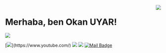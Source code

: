 <img align='right' src="https://github-readme-stats.vercel.app/api?username=tfokan&show_icons=true">

# Merhaba, ben Okan UYAR! 

[![](https://img.shields.io/github/followers/cobanov?style=social)](https://www.github.com/tfokan)


[![](https://img.shields.io/badge/youtube-%23FF0000.svg?&style=for-the-badge&logo=youtube&logoColor=white")](https://www.youtube.com/)
[![](https://img.shields.io/badge/linkedin-%230077B5.svg?&style=for-the-badge&logo=linkedin&logoColor=white)](https://www.linkedin.com/in/okan-uyar-53678269/)
[![](https://img.shields.io/badge/medium-%2312100E.svg?&style=for-the-badge&logo=medium&logoColor=white)](https://medium.com/@)
[![Mail Badge](https://img.shields.io/badge/tf.okan@gmail.com-c14438?style=for-the-badge&logo=Gmail&logoColor=white&link=mailto:tf.okan@gmail.com)](mailto:tf.okan@gmail.com)
